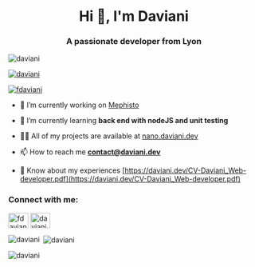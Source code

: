 <h1 align="center">Hi 👋, I'm Daviani</h1>
<h3 align="center">A passionate developer from Lyon</h3>

<p align="left"> <img src="https://komarev.com/ghpvc/?username=daviani&label=Profile%20views&color=0e75b6&style=flat" alt="daviani" /> </p>

<p align="left"> <a href="https://github.com/ryo-ma/github-profile-trophy"><img src="https://github-profile-trophy.vercel.app/?username=daviani" alt="daviani" /></a> </p>

<p align="left"> <a href="https://twitter.com/fdaviani" target="blank"><img src="https://img.shields.io/twitter/follow/fdaviani?logo=twitter&style=for-the-badge" alt="fdaviani" /></a> </p>

- 🔭 I’m currently working on [Mephisto](https://github.com/daviani/mephistopheles-pub)

- 🌱 I’m currently learning **back end with nodeJS and unit testing**

- 👨‍💻 All of my projects are available at [nano.daviani.dev](nano.daviani.dev)

- 📫 How to reach me **contact@daviani.dev**

- 📄 Know about my experiences [https://daviani.dev/CV-Daviani_Web-developer.pdf](https://daviani.dev/CV-Daviani_Web-developer.pdf)

<h3 align="left">Connect with me:</h3>
<p align="left">
<a href="https://twitter.com/fdaviani" target="blank"><img align="center" src="https://raw.githubusercontent.com/rahuldkjain/github-profile-readme-generator/master/src/images/icons/Social/twitter.svg" alt="fdaviani" height="30" width="40" /></a>
<a href="https://linkedin.com/in/daviani-fillatre/" target="blank"><img align="center" src="https://raw.githubusercontent.com/rahuldkjain/github-profile-readme-generator/master/src/images/icons/Social/linked-in-alt.svg" alt="daviani-fillatre/" height="30" width="40" /></a>
</p>



<p><img align="left" src="https://github-readme-stats.vercel.app/api/top-langs?username=daviani&show_icons=true&locale=en&layout=compact" alt="daviani" /></p>

<p>&nbsp;<img align="center" src="https://github-readme-stats.vercel.app/api?username=daviani&show_icons=true&locale=en" alt="daviani" /></p>

<p><img align="center" src="https://github-readme-streak-stats.herokuapp.com/?user=daviani&" alt="daviani" /></p>
